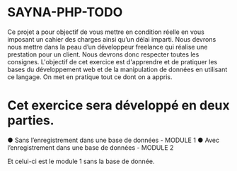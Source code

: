# SAYNA-PHP-TODO

Ce projet a pour objectif de vous mettre en condition réelle en vous imposant un cahier
des charges ainsi qu’un délai imparti. Nous devrons nous mettre dans la peau d’un
développeur freelance qui réalise une prestation pour un client. Nous devrons donc
respecter toutes les consignes.
L'objectif de cet exercice est d'apprendre et de pratiquer les bases du développement
web et de la manipulation de données en utilisant ce langage. On met en pratique tout
ce dont on a appris.

# Cet exercice sera développé en deux parties.
● Sans l’enregistrement dans une base de données - MODULE 1
● Avec l’enregistrement dans une base de données - MODULE 2

Et celui-ci est le module 1 sans la base de donnée.
